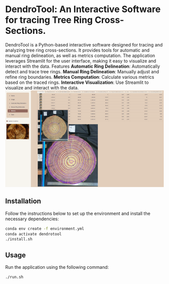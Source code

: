# DendroTool: An Interactive Software for tracing Tree Ring Cross-Sections.
DendroTool is a Python-based interactive software designed for tracing and analyzing tree ring cross-sections. It provides tools for automatic and manual ring delineation, as well as metrics computation. The application leverages Streamlit for the user interface, making it easy to visualize and interact with the data.
Features
**Automatic Ring Delineation**: Automatically detect and trace tree rings.
**Manual Ring Delineation**: Manually adjust and refine ring boundaries.
**Metrics Computation**: Calculate various metrics based on the traced rings.
**Interactive Visualization**: Use Streamlit to visualize and interact with the data.
![Preview Image](assets/preview.png)
## Installation
Follow the instructions below to set up the environment and install the necessary dependencies:
```bash 
conda env create -f environment.yml
conda activate dendrotool
./install.sh
```

## Usage
Run the application using the following command:
```bash
./run.sh
```



